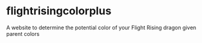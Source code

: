 flightrisingcolorplus
=====================

A website to determine the potential color of your Flight Rising dragon given parent colors
